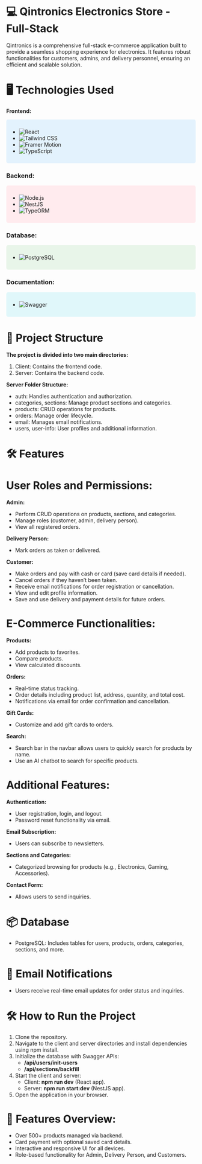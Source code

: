 # 💻 Qintronics Electronics Store - Full-Stack

Qintronics is a comprehensive full-stack e-commerce application built to provide a seamless shopping experience for electronics. It features robust functionalities for customers, admins, and delivery personnel, ensuring an efficient and scalable solution.

# 🖥️ Technologies Used

**Frontend:**

<div style="background-color: #e3f2fd; padding: 10px; border-radius: 5px;">

- ![React](https://img.shields.io/badge/React-blue?logo=react)
- ![Tailwind CSS](https://img.shields.io/badge/TailwindCSS-blueviolet?logo=tailwindcss)
- ![Framer Motion](https://img.shields.io/badge/FramerMotion-orange?logo=framer)
- ![TypeScript](https://img.shields.io/badge/TypeScript-informational?logo=typescript)
</div>

### **Backend:**

<div style="background-color: #ffebee; padding: 10px; border-radius: 5px;">

- ![Node.js](https://img.shields.io/badge/Node.js-green?logo=node.js)
- ![NestJS](https://img.shields.io/badge/NestJS-red?logo=nestjs)
- ![TypeORM](https://img.shields.io/badge/TypeORM-yellow?logo=typeorm)

</div>

### **Database:**

<div style="background-color: #e8f5e9; padding: 10px; border-radius: 5px;">

- ![PostgreSQL](https://img.shields.io/badge/PostgreSQL-lightblue?logo=postgresql)

</div>

### **Documentation:**

<div style="background-color: #e0f7fa; padding: 10px; border-radius: 5px;">

- ![Swagger](https://img.shields.io/badge/Swagger-green?logo=swagger)

</div>

# 📂 Project Structure

**The project is divided into two main directories:**

1. Client: Contains the frontend code.
2. Server: Contains the backend code.

**Server Folder Structure:**

- auth: Handles authentication and authorization.
- categories, sections: Manage product sections and categories.
- products: CRUD operations for products.
- orders: Manage order lifecycle.
- email: Manages email notifications.
- users, user-info: User profiles and additional information.

# 🛠️ Features

# User Roles and Permissions:

**Admin:**

- Perform CRUD operations on products, sections, and categories.
- Manage roles (customer, admin, delivery person).
- View all registered orders.

**Delivery Person:**

- Mark orders as taken or delivered.

**Customer:**

- Make orders and pay with cash or card (save card details if needed).
- Cancel orders if they haven’t been taken.
- Receive email notifications for order registration or cancellation.
- View and edit profile information.
- Save and use delivery and payment details for future orders.

# E-Commerce Functionalities:

**Products:**

- Add products to favorites.
- Compare products.
- View calculated discounts.

**Orders:**

- Real-time status tracking.
- Order details including product list, address, quantity, and total cost.
- Notifications via email for order confirmation and cancellation.

**Gift Cards:**

- Customize and add gift cards to orders.

**Search:**

- Search bar in the navbar allows users to quickly search for products by name.
- Use an AI chatbot to search for specific products.

# Additional Features:

**Authentication:**

- User registration, login, and logout.
- Password reset functionality via email.

**Email Subscription:**

- Users can subscribe to newsletters.

**Sections and Categories:**

- Categorized browsing for products (e.g., Electronics, Gaming, Accessories).

**Contact Form:**

- Allows users to send inquiries.

# 📦 Database

- PostgreSQL: Includes tables for users, products, orders, categories, sections, and more.

# 📧 Email Notifications

- Users receive real-time email updates for order status and inquiries.

# 🛠️ How to Run the Project

1. Clone the repository.
2. Navigate to the client and server directories and install dependencies using npm install.
3. Initialize the database with Swagger APIs:
   - **/api/users/init-users**
   - **/api/sections/backfill**
4. Start the client and server:
   - Client: **npm run dev** (React app).
   - Server: **npm run start:dev** (NestJS app).
5. Open the application in your browser.

# 🌟 Features Overview:

- Over 500+ products managed via backend.
- Card payment with optional saved card details.
- Interactive and responsive UI for all devices.
- Role-based functionality for Admin, Delivery Person, and Customers.
